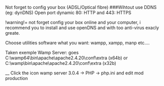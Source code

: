 Not forget to config your box (ADSL/Optical fibre)
###Wihtout use DDNS (eg: dynDNS)
Open port dynamic 80: HTTP and 443: HTTPS

!warning!= not forget config your box online and your computer, i recommend you to install and use openDNS and with too anti-virus exacly greate.

Choose utilities software what you want: wampp, xampp, manp etc....

Taken exemple Wamp Server:
goes C:\wamp64\bin\apache\apache2.4.20\conf\extra (x64b) or C:\wamp\bin\apache\apache2.4.20\conf\extra (x32b)

__
Click the icon wamp server 3.0.4 -> PHP -> php.ini and edit mod production
